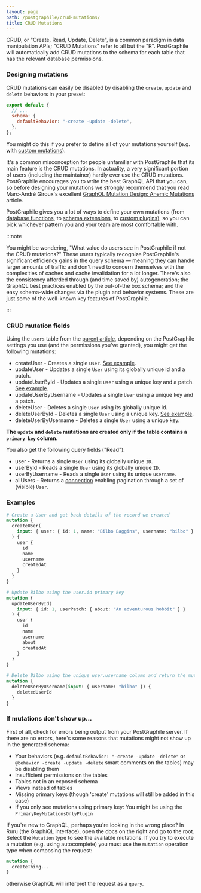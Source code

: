 ```yaml
---
layout: page
path: /postgraphile/crud-mutations/
title: CRUD Mutations
---
```


CRUD, or "Create, Read, Update, Delete", is a common paradigm in data
manipulation APIs; "CRUD Mutations" refer to all but the "R". PostGraphile will
automatically add CRUD mutations to the schema for each table that has the
relevant database permissions.

### Designing mutations

CRUD mutations can easily be disabled by disabling the `create`,
`update` and `delete` behaviors in your preset:

```js title="graphile.config.mjs"
export default {
  // ...
  schema: {
    defaultBehavior: "-create -update -delete",
  },
};
```

You might do this if you prefer to define all of your mutations yourself (e.g.
with [custom mutations](../custom-mutations.md)).

It's a common misconception for people unfamiliar with PostGraphile that its
main feature is the CRUD mutations. In actuality, a very significant portion of
users (including the maintainer) hardly ever use the CRUD mutations.
PostGraphile encourages you to write the best GraphQL API that you can, so
before designing your mutations we strongly recommend that you read Marc-André
Giroux's excellent [GraphQL Mutation Design: Anemic
Mutations](https://xuorig.medium.com/graphql-mutation-design-anemic-mutations-dd107ba70496)
article.

PostGraphile gives you a lot of ways to define your own mutations (from
[database functions](../custom-mutations.md), to [schema
extensions](../make-extend-schema-plugin.md), to [custom plugins](../extending.md)),
so you can pick whichever pattern you and your team are most comfortable with.

:::note

You might be wondering, &quot;What value do users see in PostGraphile if not the
CRUD mutations?&quot; These users typically recognize PostGraphile's significant
efficiency gains in the query schema &mdash; meaning they can handle larger
amounts of traffic and don't need to concern themselves with the complexities
of caches and cache invalidation for a lot longer. There's also the consistency afforded
through (and time saved by) autogeneration; the GraphQL best practices enabled
by the out-of-the box schema; and the easy schema-wide changes via the plugin
and behavior systems. These are just some of the well-known key features of PostGraphile.

:::

### CRUD mutation fields

Using the `users` table from the [parent article](./index.md), depending on the
PostGraphile settings you use (and the permissions you've granted), you might
get the following mutations:

- createUser - Creates a single `User`.
  [See example](../examples/#Mutations__Create).
- updateUser - Updates a single `User` using its globally unique id and a patch.
- updateUserById - Updates a single `User` using a unique key and a patch.
  [See example](../examples/#Mutations__Update).
- updateUserByUsername - Updates a single `User` using a unique key and a patch.
- deleteUser - Deletes a single `User` using its globally unique id.
- deleteUserById - Deletes a single `User` using a unique key.
  [See example](../examples/#Mutations__Delete).
- deleteUserByUsername - Deletes a single `User` using a unique key.

**The `update` and `delete` mutations are created only if the table contains a
`primary key` column.**

You also get the following query fields ("Read"):

- user - Returns a single `User` using its globally unique `ID`.
- userById - Reads a single `User` using its globally unique `ID`.
- userByUsername - Reads a single `User` using its unique `username`.
- allUsers - Returns a [connection](./connections.md) enabling pagination through
  a set of (visible) `User`.

### Examples

```graphql
# Create a User and get back details of the record we created
mutation {
  createUser(
    input: { user: { id: 1, name: "Bilbo Baggins", username: "bilbo" } }
  ) {
    user {
      id
      name
      username
      createdAt
    }
  }
}

# Update Bilbo using the user.id primary key
mutation {
  updateUserById(
    input: { id: 1, userPatch: { about: "An adventurous hobbit" } }
  ) {
    user {
      id
      name
      username
      about
      createdAt
    }
  }
}

# Delete Bilbo using the unique user.username column and return the mutation ID
mutation {
  deleteUserByUsername(input: { username: "bilbo" }) {
    deletedUserId
  }
}
```

### If mutations don't show up...

First of all, check for errors being output from your PostGraphile server. If
there are no errors, here's some reasons that mutations might not show up in the
generated schema:

- Your behaviors (e.g. `defaultBehavior: "-create -update -delete"` or `@behavior -create -update -delete` smart comments on the tables) may be disabling them
- Insufficient permissions on the tables
- Tables not in an exposed schema
- Views instead of tables
- Missing primary keys (though 'create' mutations will still be added in this
  case)
- If you only see mutations using primary key: You might be using the
  `PrimaryKeyMutationsOnlyPlugin`

If you're new to GraphQL, perhaps you're looking in the wrong place? In Ruru (the
Graph*i*QL interface), open the docs on the right and go to the root. Select the
`Mutation` type to see the available mutations. If you try to execute a mutation
(e.g. using autocomplete) you must use the `mutation` operation type when
composing the request:

```graphql
mutation {
  createThing...
}
```

otherwise GraphQL will interpret the request as a `query`.
